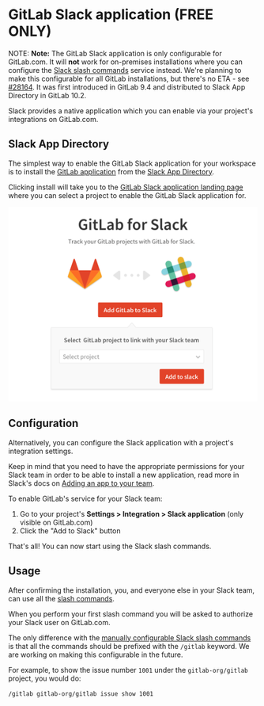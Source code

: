 # GitLab Slack application **(FREE ONLY)**

NOTE: **Note:**
The GitLab Slack application is only configurable for GitLab.com. It will **not**
work for on-premises installations where you can configure the
[Slack slash commands](slack_slash_commands.md) service instead. We're planning
to make this configurable for all GitLab installations, but there's
no ETA - see [#28164](https://gitlab.com/gitlab-org/gitlab/issues/28164).
It was first introduced in GitLab 9.4 and distributed to Slack App Directory in
GitLab 10.2.

Slack provides a native application which you can enable via your project's
integrations on GitLab.com.

## Slack App Directory

The simplest way to enable the GitLab Slack application for your workspace is to
install the [GitLab application](https://slack-platform.slack.com/apps/A676ADMV5-gitlab) from
the [Slack App Directory](https://slack.com/apps).

Clicking install will take you to the
[GitLab Slack application landing page](https://gitlab.com/profile/slack/edit)
where you can select a project to enable the GitLab Slack application for.

![GitLab Slack application landing page](img/gitlab_slack_app_landing_page.png)

## Configuration

Alternatively, you can configure the Slack application with a project's
integration settings.

Keep in mind that you need to have the appropriate permissions for your Slack
team in order to be able to install a new application, read more in Slack's
docs on [Adding an app to your team](https://slack.com/help/articles/202035138).

To enable GitLab's service for your Slack team:

1. Go to your project's **Settings > Integration > Slack application** (only
   visible on GitLab.com)
1. Click the "Add to Slack" button

That's all! You can now start using the Slack slash commands.

## Usage

After confirming the installation, you, and everyone else in your Slack team,
can use all the [slash commands].

When you perform your first slash command you will be asked to authorize your
Slack user on GitLab.com.

The only difference with the [manually configurable Slack slash commands][slack-manual]
is that all the commands should be prefixed with the `/gitlab` keyword.
We are working on making this configurable in the future.

For example, to show the issue number `1001` under the `gitlab-org/gitlab`
project, you would do:

```plaintext
/gitlab gitlab-org/gitlab issue show 1001
```

[slash commands]: ../../../integration/slash_commands.md
[slack-manual]: slack_slash_commands.md
